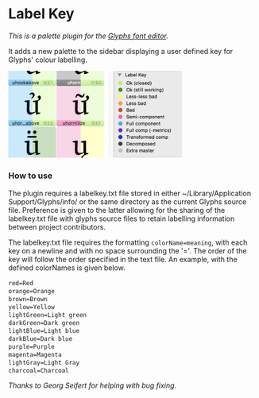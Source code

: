 # Label Key
*This is a palette plugin for the [Glyphs font editor](http://glyphsapp.com/).*
  
It adds a new palette to the sidebar displaying a user defined key for Glyphs' colour labelling. 

<img src="https://github.com/RobertPratley/labelKey/blob/master/labelKeyExample.png" width="350"/>


### How to use

The plugin requires a labelkey.txt file stored in either ~/Library/Application Support/Glyphs/info/ or the same directory as the current Glyphs source file. Preference is given to the latter allowing for the sharing of the labelkey.txt file with glyphs source files to retain labelling information between project contributors. 

The labelkey.txt file requires the formatting `colorName=meaning`, with each key on a newline and with no space surrounding the '='. The order of the key will follow the order specified in the text file. An example, with the defined colorNames is given below. 

```
red=Red
orange=Orange
brown=Brown
yellow=Yellow
lightGreen=Light green
darkGreen=Dark green
lightBlue=Light blue
darkBlue=Dark blue
purple=Purple
magenta=Magenta
lightGray=Light Gray
charcoal=Charcoal
```

*Thanks to Georg Seifert for helping with bug fixing.*